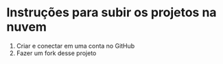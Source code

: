 # Instruções para subir os projetos na nuvem

1. Criar e conectar em uma conta no GitHub
2. Fazer um fork desse projeto
